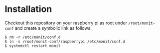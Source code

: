 # Installation
Checkout this repository on your raspberry pi as root under `/root/monit-conf` and create a symbolic link as follows:

    $ rm -r /etc/monit/conf.d
    $ ln -s /root/monit-conf/raspberrypi /etc/monit/conf.d
    $ systemctl restart monit


